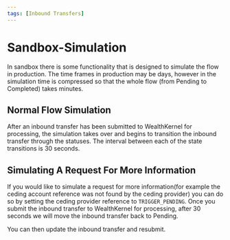 ```yaml
---
tags: [Inbound Transfers]
---
```


# Sandbox-Simulation

In sandbox there is some functionality that is designed to simulate the flow in production. The time frames in production may be days, however in the simulation time is compressed so that the whole flow (from Pending to Completed) takes minutes.
## Normal Flow Simulation
After an inbound transfer has been submitted to WealthKernel for processing, the simulation takes over and begins to transition the inbound transfer through the statuses. The interval between each of the state transitions is 30 seconds.
## Simulating A Request For More Information
If you would like to simulate a request for more information(for example the ceding account reference was not found by the ceding provider) you can do so by setting the ceding provider reference to `TRIGGER_PENDING`. Once you submit the inbound transfer to WealthKernel for processing, after 30 seconds we will move the inbound transfer back to Pending.

You can then update the inbound transfer and resubmit.
